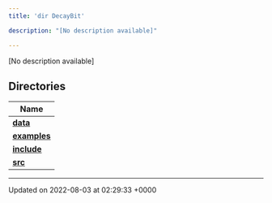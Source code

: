 ```yaml
---
title: 'dir DecayBit'

description: "[No description available]"

---
```







[No description available]

## Directories

| Name           |
| -------------- |
| **[data](/documentation/code/main/files/dir_8fe997977ddeb46c2d5a9c45a7a327f9/#dir-data)**  |
| **[examples](/documentation/code/main/files/dir_f7f1c49d68d0e9e50a92e471faebf0d2/#dir-examples)**  |
| **[include](/documentation/code/main/files/dir_3afb9e2f400de8c7e9b605282e1c5dea/#dir-include)**  |
| **[src](/documentation/code/main/files/dir_6418f39ebee91d99489cd9378d83f0ed/#dir-src)**  |






-------------------------------

Updated on 2022-08-03 at 02:29:33 +0000
